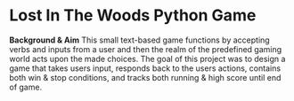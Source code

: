 # Lost In The Woods Python Game

**Background & Aim**
This small text-based game functions by accepting verbs and inputs from a user and then the realm of the predefined gaming world acts upon the made choices. The goal of this project was to design a game that takes users input, responds back to the users actions, contains both win & stop conditions, and tracks both running & high score until end of game. 







